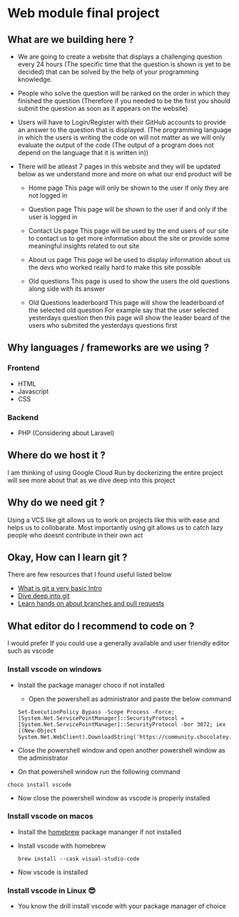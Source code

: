 # Web module final project

## What are we building here ?

- We are going to create a website that displays a challenging question every 24 hours (The specific time that the question is shown is yet to be decided) that can be solved by the help of your programming knowledge.

- People who solve the question will be ranked on the order in which they finished the question (Therefore if you needed to be the first you should submit the question as soon as it appears on the website)

- Users will have to Login/Register with their GitHub accounts to provide an answer to the question that is displayed. (The programming language in which the users is writing the code on will not matter as we will only evaluate the output of the code (The output of a program does not depend on the language that it is written in))

- There will be atleast 7 pages in this website and they will be updated below as we understand more and more on what our end product will be
  - Home page
    This page will only be shown to the user if only they are not logged in

  - Question page
    This page will be shown to the user if and only if the user is logged in

  - Contact Us page
    This page will be used by the end users of our site to contact us to get more information about the site or provide some meaningful insights related to out site

  - About us page
    This page wil be used to display information about us the devs who worked really hard to make this site possible

  - Old questions
    This page is used to show the users the old questions along side with its answer

  - Old Questions leaderboard
    This page will show the leaderboard of the selected old question
      For example say that the user selected yesterdays question then this page will show the leader board of the users who submited the yesterdays questions first

## Why languages / frameworks are we using ?

### Frontend

- HTML
- Javascript
- CSS

### Backend

- PHP (Considering about Laravel)

## Where do we host it ?

I am thinking of using Google Cloud Run by dockerizing the entire project will see more about that as we dive deep into this project

## Why do we need git ?

Using a VCS like git allows us to work on projects like this with ease and helps us to collobarate. Most importantly using git allows us to catch lazy people who doesnt contribute in their own act

## Okay, How can I learn git ?

There are few resources that I found useful listed below

- [What is git a very basic Intro](https://www.youtube.com/shorts/NwjYWvq3BMs)
- [Dive deep into git](https://youtu.be/gJv0PcfUXE8)
- [Learn hands on about branches and pull requests](https://github.com/firstcontributions/first-contributions)

## What editor do I recommend to code on ?

I would prefer If you could use a generally available and user friendly editor such as vscode

### Install vscode on windows

- Install the package manager choco if not installed

  - Open the powershell as administrator and paste the below command
  ```
  Set-ExecutionPolicy Bypass -Scope Process -Force; [System.Net.ServicePointManager]::SecurityProtocol = [System.Net.ServicePointManager]::SecurityProtocol -bor 3072; iex ((New-Object System.Net.WebClient).DownloadString('https://community.chocolatey.org/install.ps1'))
  ```

- Close the powershell window and open another powershell window as the administrator

- On that powershell window run the following command
```
choco install vscode
```

  - Now close the powershell window as vscode is properly installed

### Install vscode on macos

- Install the [homebrew](https://brew.sh/) package mananger if not installed

- Install vscode with homebrew
  ```
  brew install --cask visual-studio-code
  ```

- Now vscode is installed

### Install vscode in Linux 😎

- You know the drill install vscode with your package manager of choice
  


